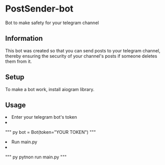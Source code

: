 # PostSender-bot

Bot to make safety for your telegram channel

## Information

This bot was created so that you can send posts to your telegram channel, thereby ensuring the security of your channel's posts if someone deletes them from it.

## Setup

To make a bot work, install aiogram library.

## Usage

<li>Enter your telegram bot's token<li>

""" py
bot = Bot(token="YOUR TOKEN")
"""

<li>Run main.py<li>

""" py
pytnon run main.py
"""
